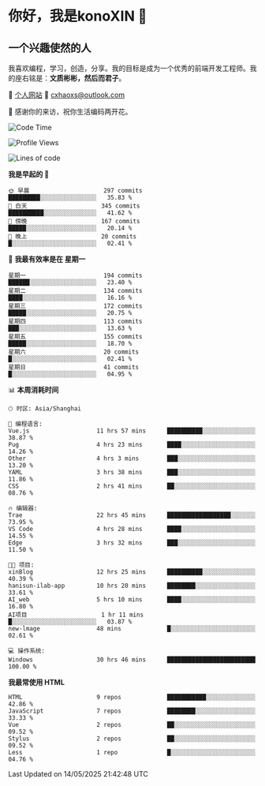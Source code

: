 <!--
**konoXIN/konoXIN** is a ✨ _special_ ✨ repository because its `README.md` (this file) appears on your GitHub profile.

Here are some ideas to get you started:

- 🔭 I’m currently working on ...
- 🌱 I’m currently learning ...
- 👯 I’m looking to collaborate on ...
- 🤔 I’m looking for help with ...
- 💬 Ask me about ...
- 📫 How to reach me: ...
- 😄 Pronouns: ...
- ⚡ Fun fact: ...
-->
# 你好，我是konoXIN 👋
## 一个兴趣使然的人

我喜欢编程，学习，创造，分享。我的目标是成为一个优秀的前端开发工程师。我的座右铭是：**文质彬彬，然后而君子**。

📄 [个人网站](https://www.konoxin.top/)  📮 cxhaoxs@outlook.com
    
👋 感谢你的来访，祝你生活编码两开花。
 <!--START_SECTION:waka-->
![Code Time](http://img.shields.io/badge/Code%20Time-2%2C164%20hrs%2042%20mins-blue)

![Profile Views](http://img.shields.io/badge/%E4%B8%AA%E4%BA%BA%E8%B5%84%E6%96%99%E8%A7%82%E7%9C%8B%E6%AC%A1%E6%95%B0-0-blue)

![Lines of code](https://img.shields.io/badge/%E4%BB%8E%E3%80%8CHello%20World%E3%80%8D%E8%B5%B7%E6%88%91%E5%B7%B2%E7%BB%8F%E5%86%99%E4%BA%86-320.7%20thousand%20%E8%A1%8C%E4%BB%A3%E7%A0%81-blue)

**我是早起的 🐤** 

```text
🌞 早晨                     297 commits         █████████░░░░░░░░░░░░░░░░   35.83 % 
🌆 白天                     345 commits         ██████████░░░░░░░░░░░░░░░   41.62 % 
🌃 傍晚                     167 commits         █████░░░░░░░░░░░░░░░░░░░░   20.14 % 
🌙 晚上                     20 commits          █░░░░░░░░░░░░░░░░░░░░░░░░   02.41 % 
```
📅 **我最有效率是在 星期一** 

```text
星期一                      194 commits         ██████░░░░░░░░░░░░░░░░░░░   23.40 % 
星期二                      134 commits         ████░░░░░░░░░░░░░░░░░░░░░   16.16 % 
星期三                      172 commits         █████░░░░░░░░░░░░░░░░░░░░   20.75 % 
星期四                      113 commits         ███░░░░░░░░░░░░░░░░░░░░░░   13.63 % 
星期五                      155 commits         █████░░░░░░░░░░░░░░░░░░░░   18.70 % 
星期六                      20 commits          █░░░░░░░░░░░░░░░░░░░░░░░░   02.41 % 
星期日                      41 commits          █░░░░░░░░░░░░░░░░░░░░░░░░   04.95 % 
```


📊 **本周消耗时间** 

```text
🕑︎ 时区: Asia/Shanghai

💬 编程语言: 
Vue.js                   11 hrs 57 mins      ██████████░░░░░░░░░░░░░░░   38.87 % 
Pug                      4 hrs 23 mins       ████░░░░░░░░░░░░░░░░░░░░░   14.26 % 
Other                    4 hrs 3 mins        ███░░░░░░░░░░░░░░░░░░░░░░   13.20 % 
YAML                     3 hrs 38 mins       ███░░░░░░░░░░░░░░░░░░░░░░   11.86 % 
CSS                      2 hrs 41 mins       ██░░░░░░░░░░░░░░░░░░░░░░░   08.76 % 

🔥 编辑器: 
Trae                     22 hrs 45 mins      ██████████████████░░░░░░░   73.95 % 
VS Code                  4 hrs 28 mins       ████░░░░░░░░░░░░░░░░░░░░░   14.55 % 
Edge                     3 hrs 32 mins       ███░░░░░░░░░░░░░░░░░░░░░░   11.50 % 

🐱‍💻 项目: 
xinBlog                  12 hrs 25 mins      ██████████░░░░░░░░░░░░░░░   40.39 % 
hanisun-ilab-app         10 hrs 20 mins      ████████░░░░░░░░░░░░░░░░░   33.61 % 
AI_web                   5 hrs 10 mins       ████░░░░░░░░░░░░░░░░░░░░░   16.80 % 
AI项目                     1 hr 11 mins        █░░░░░░░░░░░░░░░░░░░░░░░░   03.87 % 
new-lmage                48 mins             █░░░░░░░░░░░░░░░░░░░░░░░░   02.61 % 

💻 操作系统: 
Windows                  30 hrs 46 mins      █████████████████████████   100.00 % 
```

**我最常使用 HTML** 

```text
HTML                     9 repos             ███████████░░░░░░░░░░░░░░   42.86 % 
JavaScript               7 repos             ████████░░░░░░░░░░░░░░░░░   33.33 % 
Vue                      2 repos             ██░░░░░░░░░░░░░░░░░░░░░░░   09.52 % 
Stylus                   2 repos             ██░░░░░░░░░░░░░░░░░░░░░░░   09.52 % 
Less                     1 repo              █░░░░░░░░░░░░░░░░░░░░░░░░   04.76 % 
```




 Last Updated on 14/05/2025 21:42:48 UTC
<!--END_SECTION:waka-->
